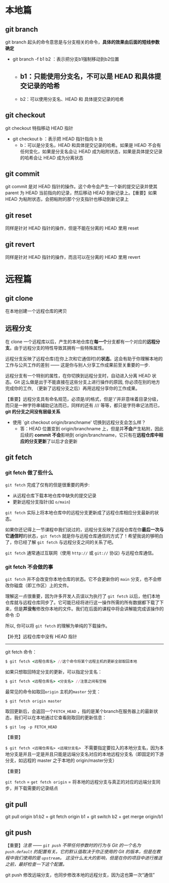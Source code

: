 # 本地篇

## git branch

git branch 起头的命令意思是与分支相关的命令，**具体的效果由后面的短线参数确定**

- git branch -f b1 b2 ：表示把分支b1强制移动到b2位置
  - ## b1：**只能**使用分支名，不可以是 HEAD 和具体提交记录的哈希
  - b2：可以使用分支名、HEAD 和 具体提交记录的哈希

## git checkout

git checkout 特指移动 HEAD 指针

- git checkout b ：表示把 HEAD 指针指向 b 处
  - b：可以是分支名，HEAD 和具体提交记录的哈希。如果是 HEAD 不会有任何变化，如果是分支名会让 HEAD 成为粘附状态，如果是具体提交记录的哈希会让 HEAD 成为分离状态

## git commit

git commit 是对 HEAD 指针的操作。这个命令会产生一个新的提交记录并使其 parent 为 HEAD 当前指向的记录，然后移动 HEAD 到新记录上。【重要】如果 HEAD 为粘附状态，会把粘附的那个分支指针也移动到新记录上

## git reset

同样是针对 HEAD 指针的操作，但是不能在分离的 HEAD 里用 reset

## git revert

同样是针对 HEAD 指针的操作，而且可以在分离的 HEAD 里用 revert

# 远程篇

## git clone

在本地创建一个远程仓库的拷贝

## 远程分支

在 clone 一个远程库以后，产生的本地仓库在**每一个**分支都有一个对应的**远程分支**。由于远程分支的特性导致其拥有一些特殊属性。

远程分支反映了远程仓库(在你上次和它通信时)的**状态**。这会有助于你理解本地的工作与公共工作的差别 —— 这是你与别人分享工作成果前至关重要的一步.

远程分支有一个特别的属性，在你切换到远程分支时，自动进入分离 HEAD 状态。Git 这么做是出于不能直接在这些分支上进行操作的原因, 你必须在别的地方完成你的工作, （更新了远程分支之后）再用远程分享你的工作成果。

【重要】远程分支具有命名规范，必须是<remote name>/<branch name>的格式，但是'/'并非意味着目录分级，而只是一种字符串辅助记法而已，同样的还有 <remote name>/<organization name>/<project name>/<feature name> 等等，都只是字符串记法而已，**git 的分支之间没有层级关系**

- 使用 `git checkout origin/branchname' 切换到远程分支会怎么样？
  - 答：HEAD 位置变到 origin/branchname 上，但是并**不会**产生粘附，因此后续的 **commit** **不会**影响到 origin/branchname，它只有在**远程仓库中相应的分支更新**了以后才会更新

## git fetch

### git fetch 做了些什么

`git fetch` 完成了仅有的但是很重要的两步:

- 从远程仓库下载本地仓库中缺失的提交记录
- 更新远程分支指针(如 `o/main`)

`git fetch` 实际上将本地仓库中的远程分支更新成了远程仓库相应分支最新的状态。

如果你还记得上一节课程中我们说过的，远程分支反映了远程仓库在你**最后一次与它通信时**的状态，`git fetch` 就是你与远程仓库通信的方式了！希望我说的够明白了，你已经了解 `git fetch` 与远程分支之间的关系了吧。

`git fetch` 通常通过互联网（使用 `http://` 或 `git://` 协议) 与远程仓库通信。

### git fetch 不会做的事

`git fetch` 并不会改变你本地仓库的状态。它不会更新你的 `main` 分支，也不会修改你磁盘（即工作区）上的文件。

理解这一点很重要，因为许多开发人员误以为执行了 `git fetch` 以后，他们本地仓库就与远程仓库同步了。它可能已经将进行这一操作所需的所有数据都下载了下来，但是**并没有**修改你本地的文件。我们在后面的课程中将会讲解能完成该操作的命令 :D

所以, 你可以将 `git fetch` 的理解为单纯的下载操作。

【补充】远程仓库中没有 HEAD 指针

---

git fetch 命令：

```ruby
$ git fetch <远程仓库名> //这个命令将某个远程主机的更新全部取回本地
```

如果只想取回特定分支的更新，可以指定分支名：

```ruby
$ git fetch <远程仓库名> <分支名> //注意之间有空格
```

最常见的命令如取回`origin` 主机的`master` 分支：

```ruby
$ git fetch origin master
```

取回更新后，会返回一个`FETCH_HEAD` ，指的是某个branch在服务器上的最新状态，我们可以在本地通过它查看刚取回的更新信息：

```shell
$ git log -p FETCH_HEAD
```

【重要】

```$ git fetch <远端仓库名> <远端分支名> ``` 不需要指定要拉入的本地分支名，因为本地分支是并且一定是并且只能是远端分支名对应的本地远程分支名（即固定的下游分支，如远程的 master 之于本地的 origin/master分支）

【重要】

`git fetch` = `get fetch origin` = 将本地的远程分支与真正的对应的远端分支同步，并下载需要的记录结点

## git pull

git pull origin b1:b2 = git fetch origin b1 + git switch b2 + get merge origin/b1

## git push

【重要】*注意 —— `git push` 不带任何参数时的行为与 Git 的一个名为 `push.default` 的配置有关。它的默认值取决于你正使用的 Git 的版本，但是在教程中我们使用的是 `upstream`。 这没什么太大的影响，但是在你的项目中进行推送之前，最好检查一下这个配置。*

git push 修改远端分支，也同步修改本地的远程分支，因为这也算一次“通信”